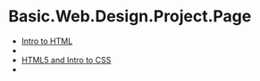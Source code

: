 # Basic.Web.Design.Project.Page

<ul>
    <li><a href="intro_to_html/index.html" target="_blank">Intro to HTML</a><li>
    <li><a href="HTML5_intro_to_css/index.html" target="_blank">HTML5 and Intro to CSS</a><li>
</ul>
